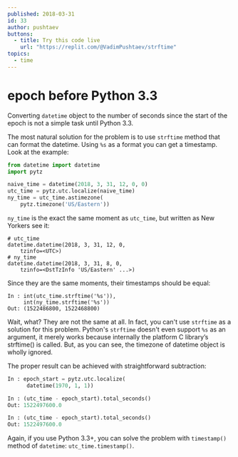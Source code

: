 ```yaml
---
published: 2018-03-31
id: 33
author: pushtaev
buttons:
  - title: Try this code live
    url: "https://replit.com/@VadimPushtaev/strftime"
topics:
  - time
---
```


# epoch before Python 3.3

Converting `datetime` object to the number of seconds since the start of the epoch
is not a simple task until Python 3.3.

The most natural solution for the problem is to use `strftime` method
that can format the datetime. Using `%s` as a format you can get a timestamp.
Look at the example:

```python {hide}
from datetime import datetime
import pytz
```

```python {continue}
naive_time = datetime(2018, 3, 31, 12, 0, 0)
utc_time = pytz.utc.localize(naive_time)
ny_time = utc_time.astimezone(
    pytz.timezone('US/Eastern'))
```

`ny_time` is the exact the same moment as `utc_time`,
but written as New Yorkers see it:

```text
# utc_time
datetime.datetime(2018, 3, 31, 12, 0,
    tzinfo=<UTC>)
# ny_time
datetime.datetime(2018, 3, 31, 8, 0,
    tzinfo=<DstTzInfo 'US/Eastern' ...>)
```

Since they are the same moments, their timestamps should be equal:

```ipython {continue} {no-run} {# doesn't work on Windows #}
In : int(utc_time.strftime('%s')),
     int(ny_time.strftime('%s'))
Out: (1522486800, 1522468800)
```

Wait, what? They are not the same at all.
In fact, you can't use `strftime` as a solution for this problem.
Python's `strftime` doesn't even support `%s` as an argument,
it merely works because internally the platform C library’s strftime() is called.
But, as you can see, the timezone of datetime object is wholly ignored.

The proper result can be achieved with straightforward subtraction:

```python {continue}
In : epoch_start = pytz.utc.localize(
      datetime(1970, 1, 1))

In : (utc_time - epoch_start).total_seconds()
Out: 1522497600.0

In : (utc_time - epoch_start).total_seconds()
Out: 1522497600.0
```

Again, if you use Python 3.3+, you can solve the problem
with `timestamp()` method of `datetime`: `utc_time.timestamp()`.
